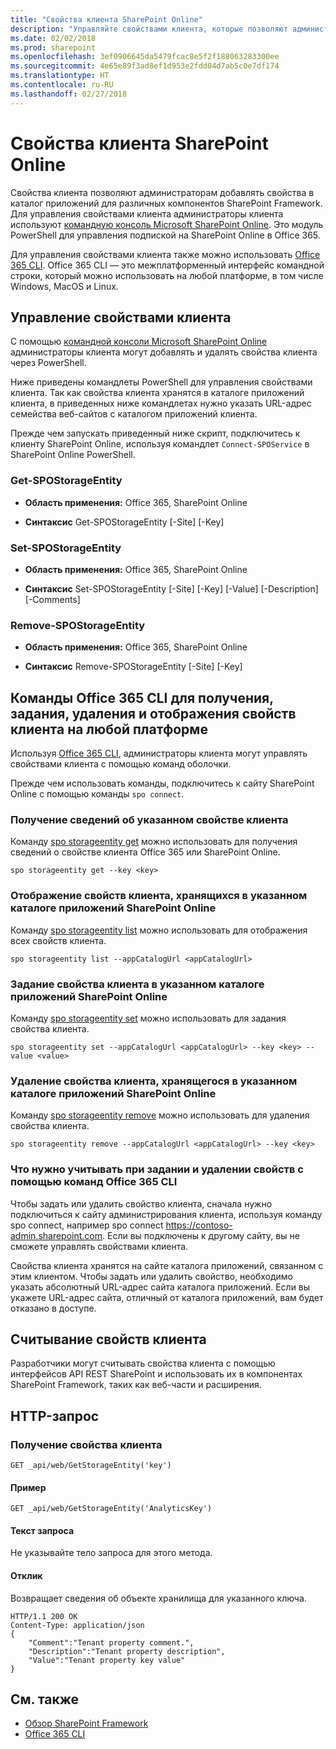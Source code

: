 ```yaml
---
title: "Свойства клиента SharePoint Online"
description: "Управляйте свойствами клиента, которые позволяют администраторам добавлять свойства в каталог приложений для различных компонентов SharePoint Framework."
ms.date: 02/02/2018
ms.prod: sharepoint
ms.openlocfilehash: 3ef0906645da5479fcac8e5f2f188063283300ee
ms.sourcegitcommit: 4e65e89f3ad8ef1d953e2fdd04d7ab5c0e7df174
ms.translationtype: HT
ms.contentlocale: ru-RU
ms.lasthandoff: 02/27/2018
---
```

# <a name="sharepoint-online-tenant-properties"></a>Свойства клиента SharePoint Online

Свойства клиента позволяют администраторам добавлять свойства в каталог приложений для различных компонентов SharePoint Framework. Для управления свойствами клиента администраторы клиента используют [командную консоль Microsoft SharePoint Online](https://technet.microsoft.com/ru-RU/library/fp161372.aspx). Это модуль PowerShell для управления подпиской на SharePoint Online в Office 365.

Для управления свойствами клиента также можно использовать [Office 365 CLI](https://sharepoint.github.io/office365-cli?utm_source=msft_docs&utm_medium=page&utm_campaign=Use+SharePoint+Online+tenant+properties). Office 365 CLI — это межплатформенный интерфейс командной строки, который можно использовать на любой платформе, в том числе Windows, MacOS и Linux.

## <a name="manage-tenant-properties"></a>Управление свойствами клиента

С помощью [командной консоли Microsoft SharePoint Online](https://www.microsoft.com/en-us/download/details.aspx?id=35588) администраторы клиента могут добавлять и удалять свойства клиента через PowerShell. 

Ниже приведены командлеты PowerShell для управления свойствами клиента. Так как свойства клиента хранятся в каталоге приложений клиента, в приведенных ниже командлетах нужно указать URL-адрес семейства веб-сайтов с каталогом приложений клиента.

Прежде чем запускать приведенный ниже скрипт, подключитесь к клиенту SharePoint Online, используя командлет `Connect-SPOService` в SharePoint Online PowerShell.

### <a name="get-spostorageentity"></a>Get-SPOStorageEntity

- **Область применения:** Office 365, SharePoint Online

- **Синтаксис** Get-SPOStorageEntity [-Site] <AppCatalogSiteURL> [-Key] <String>

### <a name="set-spostorageentity"></a>Set-SPOStorageEntity

- **Область применения:** Office 365, SharePoint Online

- **Синтаксис** Set-SPOStorageEntity [-Site] <AppCatalogSiteURL> [-Key] <String> [-Value] <String> [-Description] <String> [-Comments] <String>

### <a name="remove-spostorageentity"></a>Remove-SPOStorageEntity

- **Область применения:** Office 365, SharePoint Online

- **Синтаксис** Remove-SPOStorageEntity [-Site] <AppCatalogSiteURL> [-Key] <String>

## <a name="office-365-cli-commands-to-get-set-remove-and-list-tenant-properties-cross-platform"></a>Команды Office 365 CLI для получения, задания, удаления и отображения свойств клиента на любой платформе

Используя [Office 365 CLI](https://sharepoint.github.io/office365-cli?utm_source=msft_docs&utm_medium=page&utm_campaign=Use+SharePoint+Online+tenant+properties), администраторы клиента могут управлять свойствами клиента с помощью команд оболочки.

Прежде чем использовать команды, подключитесь к сайту SharePoint Online с помощью команды `spo connect`.

### <a name="get-details-for-the-specified-tenant-property"></a>Получение сведений об указанном свойстве клиента

Команду [spo storageentity get](https://sharepoint.github.io/office365-cli/cmd/spo/storageentity/storageentity-get/?utm_source=msft_docs&utm_medium=page&utm_campaign=Use+SharePoint+Online+tenant+properties) можно использовать для получения сведений о свойстве клиента Office 365 или SharePoint Online.

```shell
spo storageentity get --key <key>
```

### <a name="list-tenant-properties-stored-on-the-specified-sharepoint-online-app-catalog"></a>Отображение свойств клиента, хранящихся в указанном каталоге приложений SharePoint Online

Команду [spo storageentity list](https://sharepoint.github.io/office365-cli/cmd/spo/storageentity/storageentity-list/?utm_source=msft_docs&utm_medium=page&utm_campaign=Use+SharePoint+Online+tenant+properties) можно использовать для отображения всех свойств клиента.

```shell
spo storageentity list --appCatalogUrl <appCatalogUrl>
```

### <a name="set-tenant-property-on-a-specified-sharepoint-online-app-catalog"></a>Задание свойства клиента в указанном каталоге приложений SharePoint Online

Команду [spo storageentity set](https://sharepoint.github.io/office365-cli/cmd/spo/storageentity/storageentity-set/?utm_source=msft_docs&utm_medium=page&utm_campaign=Use+SharePoint+Online+tenant+properties) можно использовать для задания свойства клиента.

```shell
spo storageentity set --appCatalogUrl <appCatalogUrl> --key <key> --value <value>
```

### <a name="remove-tenant-property-stored-on-the-specified-sharepoint-online-app-catalog"></a>Удаление свойства клиента, хранящегося в указанном каталоге приложений SharePoint Online

Команду [spo storageentity remove](https://sharepoint.github.io/office365-cli/cmd/spo/storageentity/storageentity-remove/?utm_source=msft_docs&utm_medium=page&utm_campaign=Use+SharePoint+Online+tenant+properties) можно использовать для удаления свойства клиента.

```shell
spo storageentity remove --appCatalogUrl <appCatalogUrl> --key <key>
```

### <a name="remarks-when-using-the-office-365-cli-set-and-remove-commands"></a>Что нужно учитывать при задании и удалении свойств с помощью команд Office 365 CLI

Чтобы задать или удалить свойство клиента, сначала нужно подключиться к сайту администрирования клиента, используя команду spo connect, например spo connect https://contoso-admin.sharepoint.com. Если вы подключены к другому сайту, вы не сможете управлять свойствами клиента.

Свойства клиента хранятся на сайте каталога приложений, связанном с этим клиентом. Чтобы задать или удалить свойство, необходимо указать абсолютный URL-адрес сайта каталога приложений. Если вы укажете URL-адрес сайта, отличный от каталога приложений, вам будет отказано в доступе.

## <a name="read-tenant-properties"></a>Считывание свойств клиента

Разработчики могут считывать свойства клиента с помощью интерфейсов API REST SharePoint и использовать их в компонентах SharePoint Framework, таких как веб-части и расширения.

## <a name="http-request"></a>HTTP-запрос

### <a name="get-a-tenant-property"></a>Получение свойства клиента

```text
GET _api/web/GetStorageEntity('key')
```

#### <a name="example"></a>Пример

```text
GET _api/web/GetStorageEntity('AnalyticsKey')
```

#### <a name="request-body"></a>Текст запроса

Не указывайте тело запроса для этого метода.

#### <a name="response"></a>Отклик

Возвращает сведения об объекте хранилища для указанного ключа.

```text
HTTP/1.1 200 OK
Content-Type: application/json
{
    "Comment":"Tenant property comment.",
    "Description":"Tenant property description",
    "Value":"Tenant property key value"
}
```

## <a name="see-also"></a>См. также

- [Обзор SharePoint Framework](sharepoint-framework-overview.md)
- [Office 365 CLI](https://sharepoint.github.io/office365-cli?utm_source=msft_docs&utm_medium=page&utm_campaign=Use+SharePoint+Online+tenant+properties)